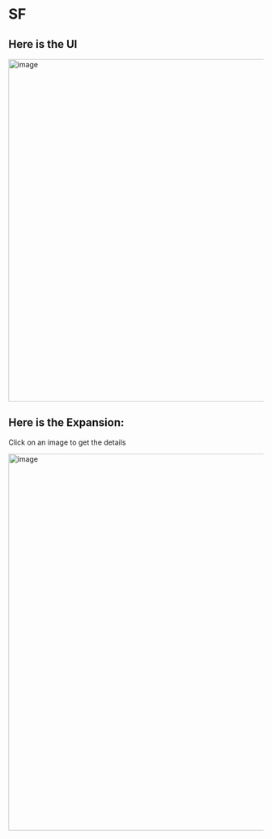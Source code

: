 # SF
## Here is the UI

<img width="675" alt="image" src="https://github.com/user-attachments/assets/3c8f5d14-1118-453f-9803-5b39811be5ab" />

## Here is the Expansion:
Click on an image to get the details

<img width="743" alt="image" src="https://github.com/user-attachments/assets/d4be9f73-dafd-4890-9282-f0f55b8db1e1" />

